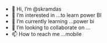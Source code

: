- 👋 Hi, I’m @skramdas
- 👀 I’m interested in ...to learn power BI
- 🌱 I’m currently learning ...power bi
- 💞️ I’m looking to collaborate on ...
- 📫 How to reach me ...mobile

<!---
skramdas/skramdas is a ✨ special ✨ repository because its `README.md` (this file) appears on your GitHub profile.
You can click the Preview link to take a look at your changes.
--->
